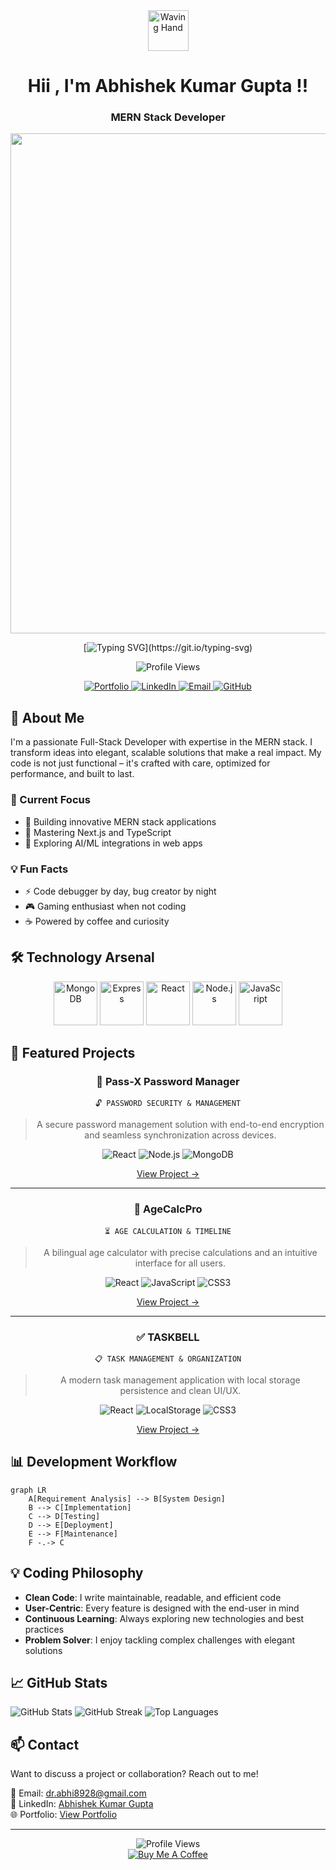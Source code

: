 <div align="center">
  <img src="https://raw.githubusercontent.com/Tarikul-Islam-Anik/Animated-Fluent-Emojis/master/Emojis/Hand%20gestures/Waving%20Hand.png" alt="Waving Hand" width="65" height="65" />

# Hii , I'm Abhishek Kumar Gupta !!
### MERN Stack Developer

<img src="https://user-images.githubusercontent.com/74038190/212750155-3ceddfbd-19d3-40a3-87af-8d329c8323c4.gif" width="800">

[![Typing SVG](https://readme-typing-svg.demolab.com?font=Poppins&weight=600&size=35&duration=4000&pause=1000&color=4C84FF&center=true&vCenter=true&random=false&width=800&lines=Hi+👋+I'm+Abhishek+Kumar+Gupta;A+Passionate+MERN+Stack+Developer;Building+Innovative+Web+Solutions;Let's+Create+Something+Amazing+Together!)](https://git.io/typing-svg)

![Profile Views](https://komarev.com/ghpvc/?username=developerabhi02&color=4C84FF)

<a href="https://abhiportfolio-developerabhi02s-projects.vercel.app/" target="_blank">
  <img src="https://custom-icon-badges.demolab.com/badge/Portfolio-FF5722?style=for-the-badge&logo=browser&logoColor=white" alt="Portfolio" />
</a>
<a href="https://www.linkedin.com/in/developerabhi02/" target="_blank">
  <img src="https://custom-icon-badges.demolab.com/badge/LinkedIn-0077B5?style=for-the-badge&logo=linkedin&logoColor=white" alt="LinkedIn" />
</a>
<a href="mailto:dr.abhi8928@gmail.com" target="_blank">
  <img src="https://custom-icon-badges.demolab.com/badge/Email-D14836?style=for-the-badge&logo=gmail&logoColor=white" alt="Email" />
</a>
<a href="https://github.com/developerabhi02" target="_blank">
  <img src="https://custom-icon-badges.demolab.com/badge/GitHub-1F2328?style=for-the-badge&logo=github&logoColor=white" alt="GitHub" />
</a>
</div>

## 💫 About Me

I'm a passionate Full-Stack Developer with expertise in the MERN stack. I transform ideas into elegant, scalable solutions that make a real impact. My code is not just functional – it's crafted with care, optimized for performance, and built to last.

### 🚀 Current Focus
- 🔭 Building innovative MERN stack applications
- 🌱 Mastering Next.js and TypeScript
- 🤖 Exploring AI/ML integrations in web apps

### 💡 Fun Facts
- ⚡ Code debugger by day, bug creator by night
- 🎮 Gaming enthusiast when not coding
- ☕ Powered by coffee and curiosity

## 🛠️ Technology Arsenal

<div align="center">
  <img src="https://skillicons.dev/icons?i=mongodb" alt="MongoDB" height="70" />
  <img src="https://skillicons.dev/icons?i=express" alt="Express" height="70" />
  <img src="https://skillicons.dev/icons?i=react" alt="React" height="70" />
  <img src="https://skillicons.dev/icons?i=nodejs" alt="Node.js" height="70" />
  <img src="https://skillicons.dev/icons?i=js" alt="JavaScript" height="70" />
</div>

## 🌟 Featured Projects

<div align="center">

### 🔐 Pass-X Password Manager

```
🔓 PASSWORD SECURITY & MANAGEMENT
```

> A secure password management solution with end-to-end encryption and seamless synchronization across devices.

![React](https://img.shields.io/badge/-React-61DAFB?style=flat-square&logo=react&logoColor=black)
![Node.js](https://img.shields.io/badge/-Node.js-339933?style=flat-square&logo=node.js&logoColor=white)
![MongoDB](https://img.shields.io/badge/-MongoDB-47A248?style=flat-square&logo=mongodb&logoColor=white)

[View Project →](https://password-manager-v2-1.onrender.com/login)

---

### 📅 AgeCalcPro

```
⏳ AGE CALCULATION & TIMELINE
```

> A bilingual age calculator with precise calculations and an intuitive interface for all users.

![React](https://img.shields.io/badge/-React-61DAFB?style=flat-square&logo=react&logoColor=black)
![JavaScript](https://img.shields.io/badge/-JavaScript-F7DF1E?style=flat-square&logo=javascript&logoColor=black)
![CSS3](https://img.shields.io/badge/-CSS3-1572B6?style=flat-square&logo=css3&logoColor=white)

[View Project →](https://celebrated-sprinkles-05c8f0.netlify.app/)

---

### ✅ TASKBELL

```
📋 TASK MANAGEMENT & ORGANIZATION
```

> A modern task management application with local storage persistence and clean UI/UX.

![React](https://img.shields.io/badge/-React-61DAFB?style=flat-square&logo=react&logoColor=black)
![LocalStorage](https://img.shields.io/badge/-LocalStorage-4285F4?style=flat-square&logo=googlechrome&logoColor=white)
![CSS3](https://img.shields.io/badge/-CSS3-1572B6?style=flat-square&logo=css3&logoColor=white)

[View Project →](https://taskbell.netlify.app/)

</div>

## 📊 Development Workflow

```mermaid
graph LR
    A[Requirement Analysis] --> B[System Design]
    B --> C[Implementation]
    C --> D[Testing]
    D --> E[Deployment]
    E --> F[Maintenance]
    F -.-> C
```

## 💡 Coding Philosophy

* **Clean Code**: I write maintainable, readable, and efficient code
* **User-Centric**: Every feature is designed with the end-user in mind
* **Continuous Learning**: Always exploring new technologies and best practices
* **Problem Solver**: I enjoy tackling complex challenges with elegant solutions

## 📈 GitHub Stats

![GitHub Stats](https://github-readme-stats.vercel.app/api?username=developerabhi02&show_icons=true&theme=radical)
![GitHub Streak](https://github-readme-streak-stats.herokuapp.com/?user=developerabhi02&theme=radical)
![Top Languages](https://github-readme-stats.vercel.app/api/top-langs/?username=developerabhi02&layout=compact&theme=radical)

## 📫 Contact

Want to discuss a project or collaboration? Reach out to me!

📧 Email: dr.abhi8928@gmail.com  
💼 LinkedIn: [Abhishek Kumar Gupta](https://www.linkedin.com/in/developerabhi02/)  
🌐 Portfolio: [View Portfolio](https://abhiportfolio-developerabhi02s-projects.vercel.app/)

---

<div align="center">
  <img src="https://komarev.com/ghpvc/?username=developerabhi02&label=Profile+Views&color=blueviolet" alt="Profile Views" />
  <br />
  <a href="" target="_blank">
    <img src="https://img.shields.io/badge/Buy_Me_A_Coffee-FFDD00?style=for-the-badge&logo=buy-me-a-coffee&logoColor=black" alt="Buy Me A Coffee" />
  </a>
</div> 
